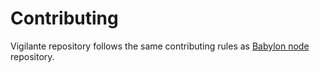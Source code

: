 # Contributing

Vigilante repository follows the same contributing rules as
[Babylon node](https://github.com/babylonlabs-io/babylon/blob/main/CONTRIBUTING.md)
repository.